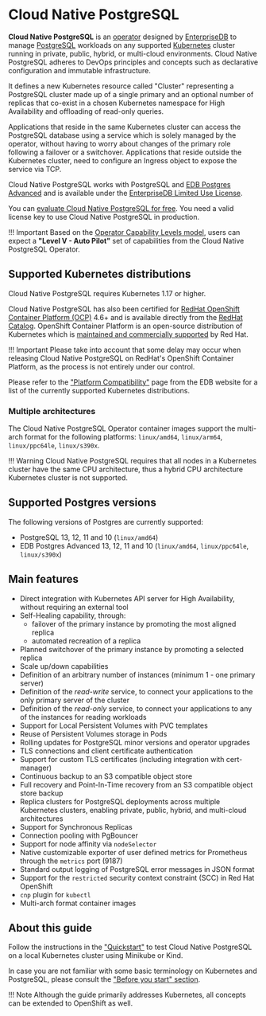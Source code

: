 # Cloud Native PostgreSQL

**Cloud Native PostgreSQL** is an [operator](https://kubernetes.io/docs/concepts/extend-kubernetes/operator/)
designed by [EnterpriseDB](https://www.enterprisedb.com)
to manage [PostgreSQL](https://www.postgresql.org/) workloads on any supported [Kubernetes](https://kubernetes.io)
cluster running in private, public, hybrid, or multi-cloud environments.
Cloud Native PostgreSQL adheres to DevOps principles and concepts
such as declarative configuration and immutable infrastructure.

It defines a new Kubernetes resource called "Cluster" representing a PostgreSQL
cluster made up of a single primary and an optional number of replicas that co-exist
in a chosen Kubernetes namespace for High Availability and offloading of
read-only queries.

Applications that reside in the same Kubernetes cluster can access the
PostgreSQL database using a service which is solely managed by the operator,
without having to worry about changes of the primary role following a failover
or a switchover. Applications that reside outside the Kubernetes cluster, need
to configure an Ingress object to expose the service via TCP.

Cloud Native PostgreSQL works with PostgreSQL and [EDB Postgres Advanced](https://www.enterprisedb.com/products/edb-postgres-advanced-server-secure-ha-oracle-compatible)
and is available under the [EnterpriseDB Limited Use License](https://www.enterprisedb.com/limited-use-license).

You can [evaluate Cloud Native PostgreSQL for free](evaluation.md).
You need a valid license key to use Cloud Native PostgreSQL in production.

!!! Important
    Based on the [Operator Capability Levels model](operator_capability_levels.md),
    users can expect a **"Level V - Auto Pilot"** set of capabilities from the
    Cloud Native PostgreSQL Operator.

## Supported Kubernetes distributions

Cloud Native PostgreSQL requires Kubernetes 1.17 or higher.

Cloud Native PostgreSQL has also been certified for
[RedHat OpenShift Container Platform (OCP)](https://www.openshift.com/products/container-platform)
4.6+ and is available directly from the [RedHat Catalog](https://catalog.redhat.com/).
OpenShift Container Platform is an open-source distribution of Kubernetes which is
[maintained and commercially supported](https://access.redhat.com/support/policy/updates/openshift#ocp4)
by Red Hat.

!!! Important
    Please take into account that some delay may occur when releasing Cloud
    Native PostgreSQL on RedHat's OpenShift Container Platform, as the process is
    not entirely under our control.

Please refer to the
["Platform Compatibility"](https://www.enterprisedb.com/product-compatibility#cnp)
page from the EDB website for a list of the currently supported Kubernetes distributions.

### Multiple architectures

The Cloud Native PostgreSQL Operator container images support the multi-arch
format for the following platforms: `linux/amd64`, `linux/arm64`,
`linux/ppc64le`, `linux/s390x`.

!!! Warning
    Cloud Native PostgreSQL requires that all nodes in a Kubernetes cluster have the
    same CPU architecture, thus a hybrid CPU architecture Kubernetes cluster is not
    supported.

## Supported Postgres versions

The following versions of Postgres are currently supported:

- PostgreSQL 13, 12, 11 and 10 (`linux/amd64`)
- EDB Postgres Advanced 13, 12, 11 and 10 (`linux/amd64`, `linux/ppc64le`, `linux/s390x`)

## Main features

* Direct integration with Kubernetes API server for High Availability,
  without requiring an external tool
* Self-Healing capability, through:
    * failover of the primary instance by promoting the most aligned replica
    * automated recreation of a replica
* Planned switchover of the primary instance by promoting a selected replica
* Scale up/down capabilities
* Definition of an arbitrary number of instances (minimum 1 - one primary server)
* Definition of the *read-write* service, to connect your applications to the only primary server of the cluster
* Definition of the *read-only* service, to connect your applications to any of the instances for reading workloads
* Support for Local Persistent Volumes with PVC templates
* Reuse of Persistent Volumes storage in Pods
* Rolling updates for PostgreSQL minor versions and operator upgrades
* TLS connections and client certificate authentication
* Support for custom TLS certificates (including integration with cert-manager)
* Continuous backup to an S3 compatible object store
* Full recovery and Point-In-Time recovery from an S3 compatible object store backup
* Replica clusters for PostgreSQL deployments across multiple Kubernetes
  clusters, enabling private, public, hybrid, and multi-cloud architectures
* Support for Synchronous Replicas
* Connection pooling with PgBouncer
* Support for node affinity via `nodeSelector`
* Native customizable exporter of user defined metrics for Prometheus through the `metrics` port (9187)
* Standard output logging of PostgreSQL error messages in JSON format
* Support for the `restricted` security context constraint (SCC) in Red Hat OpenShift
* `cnp` plugin for `kubectl`
* Multi-arch format container images

## About this guide

Follow the instructions in the ["Quickstart"](quickstart.md) to test Cloud Native PostgreSQL
on a local Kubernetes cluster using Minikube or Kind.

In case you are not familiar with some basic terminology on Kubernetes and PostgreSQL,
please consult the ["Before you start" section](before_you_start.md).

!!! Note
    Although the guide primarily addresses Kubernetes, all concepts can
    be extended to OpenShift as well.
